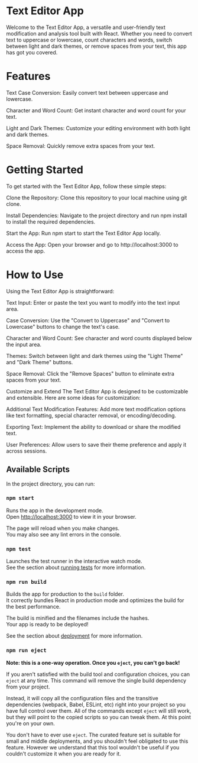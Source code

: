 # Text Editor App
Welcome to the Text Editor App, a versatile and user-friendly text modification and analysis tool built with React. Whether you need to convert text to uppercase or lowercase, count characters and words, switch between light and dark themes, or remove spaces from your text, this app has got you covered.

# Features

Text Case Conversion: Easily convert text between uppercase and lowercase.

Character and Word Count: Get instant character and word count for your text.

Light and Dark Themes: Customize your editing environment with both light and dark themes.

Space Removal: Quickly remove extra spaces from your text.

# Getting Started

To get started with the Text Editor App, follow these simple steps:

Clone the Repository: Clone this repository to your local machine using git clone.

Install Dependencies: Navigate to the project directory and run npm install to install the required dependencies.

Start the App: Run npm start to start the Text Editor App locally.

Access the App: Open your browser and go to http://localhost:3000 to access the app.

# How to Use
Using the Text Editor App is straightforward:

Text Input: Enter or paste the text you want to modify into the text input area.

Case Conversion: Use the "Convert to Uppercase" and "Convert to Lowercase" buttons to change the text's case.

Character and Word Count: See character and word counts displayed below the input area.

Themes: Switch between light and dark themes using the "Light Theme" and "Dark Theme" buttons.

Space Removal: Click the "Remove Spaces" button to eliminate extra spaces from your text.

Customize and Extend
The Text Editor App is designed to be customizable and extensible. Here are some ideas for customization:

Additional Text Modification Features: Add more text modification options like text formatting, special character removal, or encoding/decoding.

Exporting Text: Implement the ability to download or share the modified text.

User Preferences: Allow users to save their theme preference and apply it across sessions.

## Available Scripts

In the project directory, you can run:

### `npm start`

Runs the app in the development mode.\
Open [http://localhost:3000](http://localhost:3000) to view it in your browser.

The page will reload when you make changes.\
You may also see any lint errors in the console.

### `npm test`

Launches the test runner in the interactive watch mode.\
See the section about [running tests](https://facebook.github.io/create-react-app/docs/running-tests) for more information.

### `npm run build`

Builds the app for production to the `build` folder.\
It correctly bundles React in production mode and optimizes the build for the best performance.

The build is minified and the filenames include the hashes.\
Your app is ready to be deployed!

See the section about [deployment](https://facebook.github.io/create-react-app/docs/deployment) for more information.

### `npm run eject`

**Note: this is a one-way operation. Once you `eject`, you can't go back!**

If you aren't satisfied with the build tool and configuration choices, you can `eject` at any time. This command will remove the single build dependency from your project.

Instead, it will copy all the configuration files and the transitive dependencies (webpack, Babel, ESLint, etc) right into your project so you have full control over them. All of the commands except `eject` will still work, but they will point to the copied scripts so you can tweak them. At this point you're on your own.

You don't have to ever use `eject`. The curated feature set is suitable for small and middle deployments, and you shouldn't feel obligated to use this feature. However we understand that this tool wouldn't be useful if you couldn't customize it when you are ready for it.

